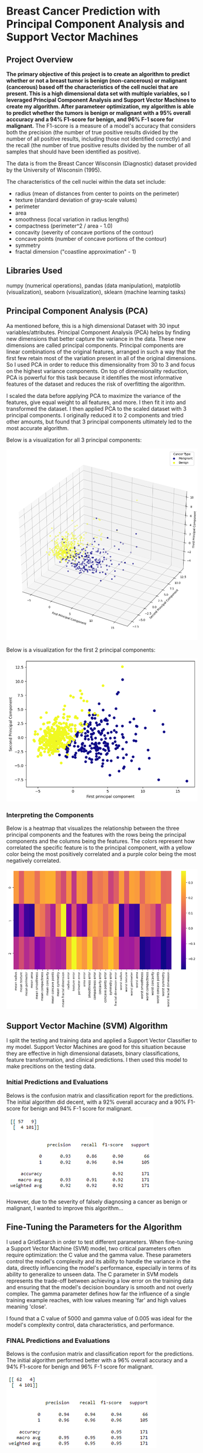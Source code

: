 # Breast Cancer Prediction with Principal Component Analysis and Support Vector Machines 

## Project Overview
**The primary objective of this project is to create an algorithm to predict whether or not a breast tumor is benign (non-cancerous) or malignant (cancerous) based off the characteristics of the cell nuclei that are present. This is a high dimensional data set with multiple variables, so I leveraged Principal Component Analysis and Support Vector Machines to create my algorithm. After parameteer optimization, my algorithm is able to predict whether the tumors is benign or malignant with a 95% overall acccuracy and a 94% F1-score for benign, and 96% F-1 score for malignant.** The F1-score is a measure of a model's accuracy that considers both the precision (the number of true positive results divided by the number of all positive results, including those not identified correctly) and the recall (the number of true positive results divided by the number of all samples that should have been identified as positive).

The data is from the Breast Cancer Wisconsin (Diagnostic) dataset provided by the University of Wisconsin (1995). 

The characteristics of the cell nuclei within the data set include:
- radius (mean of distances from center to points on the perimeter)
- texture (standard deviation of gray-scale values)
- perimeter
- area
- smoothness (local variation in radius lengths)
- compactness (perimeter^2 / area - 1.0)
- concavity (severity of concave portions of the contour)
- concave points (number of concave portions of the contour)
- symmetry
- fractal dimension ("coastline approximation" - 1)



## Libraries Used
numpy (numerical operations), pandas (data manipulation), matplotlib (visualization), seaborn (visualization), sklearn (machine learning tasks)

## Principal Component Analysis (PCA)

Aa mentioned before, this is a high dimensional Dataset with 30 input variables/attributes. Principal Component Analysis (PCA) helps by finding new dimensions that better capture the variance in the data. These new dimensions are called principal components. Principal components are linear combinations of the original features, arranged in such a way that the first few retain most of the variation present in all of the original dimensions. So I used PCA in order to reduce this dimensionality from 30 to 3 and focus on the highest variance components. On top of dimensionality reduction, PCA is powerful for this task because it identifies the most informative features of the dataset and reduces the risk of overfitting the algorithm.

I scaled the data before applying PCA to maximize the variance of the features, give equal weight to all features, and more. I then fit it into and transformed the dataset. I then applied PCA to the scaled dataset with 3 principal components. I originally reduced it to 2 components and tried other amounts, but found that 3 principal components ultimately led to the most accurate algorithm. 

Below is a visualization for all 3 principal components:

![](images/BC_v1.png)

Below is a visualization for the first 2 principal components:

![](images/BC_v2.png)

### Interpreting the Components
Below is a heatmap that visualizes the relationship between the three principal components and the features with the rows being the principal components and the columns being the features. The colors represent how correlated the specific feature is to the principal component, with a yellow color being the most positively correlated and a purple color being the most negatively correlated.

![](images/BC_heat.png)


## Support Vector Machine (SVM) Algorithm
I split the testing and training data and applied a Support Vector Classifier to my model. Support Vector Machines are good for this situation because they are effective in high dimensional datasets, binary classifications, feature transformation, and clinical predictions. I then used this model to make precitions on the testing data.

### Initial Predictions and Evaluations
Belows is the confusion matrix and classification report for the predictions. The initial algorithm did decent, with a 92% overall accuracy and a 90% F1-score for benign and 94% F-1 score for malignant. 

![](images/BC_evl1.png)

However, due to the severity of falsely diagnosing a cancer as benign or malignant, I wanted to improve this algorithm...


## Fine-Tuning the Parameters for the Algorithm
I used a GridSearch in order to test different parameters. 
When fine-tuning a Support Vector Machine (SVM) model, two critical parameters often require optimization: the C value and the gamma value. These parameters control the model's complexity and its ability to handle the variance in the data, directly influencing the model's performance, especially in terms of its ability to generalize to unseen data. The C parameter in SVM models represents the trade-off between achieving a low error on the training data and ensuring that the model's decision boundary is smooth and not overly complex. The gamma parameter defines how far the influence of a single training example reaches, with low values meaning 'far' and high values meaning 'close'.

I found that a C value of 5000 and gamma value of 0.005 was ideal for the model's complexity control, data characteristics, and performance. 


### FINAL Predictions and Evaluations
Belows is the confusion matrix and classification report for the predictions. The initial algorithm performed better with a 96% overall accuracy and a 94% F1-score for benign and 96% F-1 score for malignant.

![](images/BC_evl2.png)







